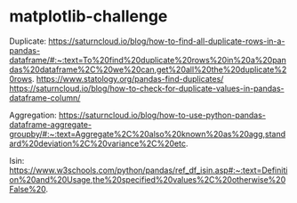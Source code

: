 # matplotlib-challenge

Duplicate: https://saturncloud.io/blog/how-to-find-all-duplicate-rows-in-a-pandas-dataframe/#:~:text=To%20find%20duplicate%20rows%20in%20a%20pandas%20dataframe%2C%20we%20can,get%20all%20the%20duplicate%20rows.
    https://www.statology.org/pandas-find-duplicates/
    https://saturncloud.io/blog/how-to-check-for-duplicate-values-in-pandas-dataframe-column/

Aggregation: https://saturncloud.io/blog/how-to-use-python-pandas-dataframe-aggregate-groupby/#:~:text=Aggregate%2C%20also%20known%20as%20agg,standard%20deviation%2C%20variance%2C%20etc.

Isin: https://www.w3schools.com/python/pandas/ref_df_isin.asp#:~:text=Definition%20and%20Usage,the%20specified%20values%2C%20otherwise%20False%20.